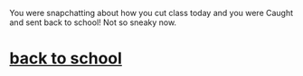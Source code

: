 You were snapchatting about how you cut class today and you 
were Caught and sent back to school! Not so sneaky now.

# [back to school](go_to_school/go-to-school.md)
